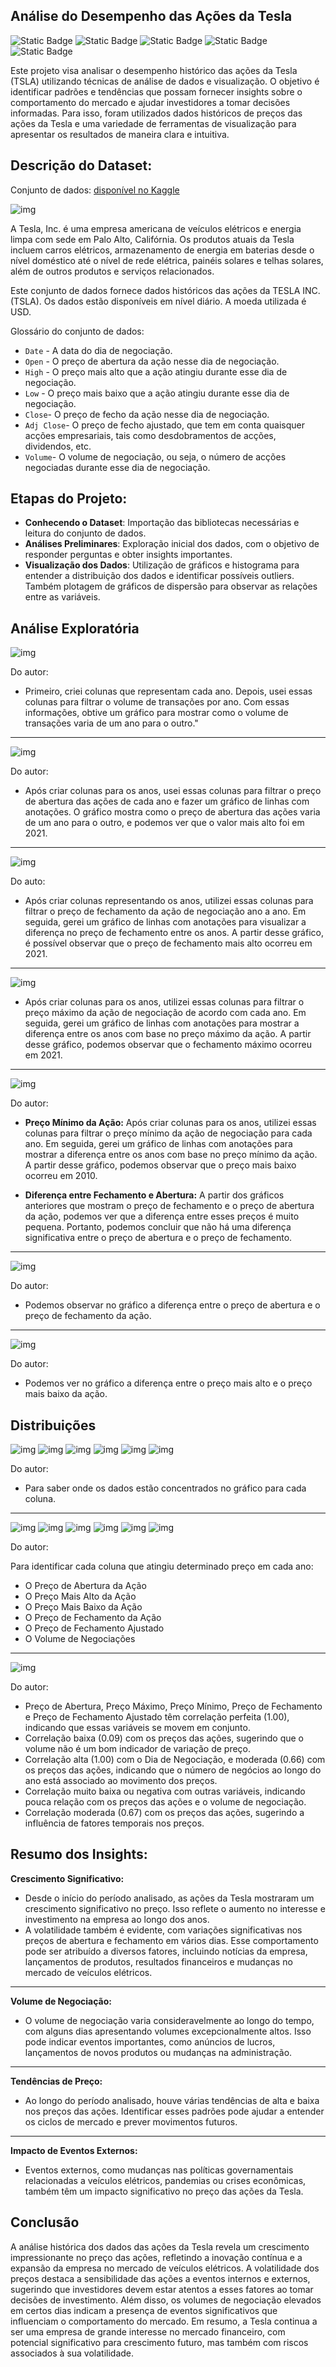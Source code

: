 ## Análise do Desempenho das Ações da Tesla

![Static Badge](https://img.shields.io/badge/python-%233776AB?style=for-the-badge&logo=python&logoColor=white)
![Static Badge](https://img.shields.io/badge/NumPy-013243?style=for-the-badge&logo=numpy&logoColor=white)
![Static Badge](https://img.shields.io/badge/pandas-%23150458?style=for-the-badge&logo=pandas&logoColor=white)
![Static Badge](https://img.shields.io/badge/matplotlib-%23135F9B?style=for-the-badge)
![Static Badge](https://img.shields.io/badge/seaborn-%23444876?style=for-the-badge)

Este projeto visa analisar o desempenho histórico das ações da Tesla (TSLA) utilizando técnicas de análise de dados e visualização. O objetivo é identificar padrões e tendências que possam fornecer insights sobre o comportamento do mercado e ajudar investidores a tomar decisões informadas. Para isso, foram utilizados dados históricos de preços das ações da Tesla e uma variedade de ferramentas de visualização para apresentar os resultados de maneira clara e intuitiva.

## Descrição do Dataset:

Conjunto de dados: [disponível no Kaggle](https://www.kaggle.com/datasets/varpit94/tesla-stock-data-updated-till-28jun2021)

![img](imagens/cover.jpg)

A Tesla, Inc. é uma empresa americana de veículos elétricos e energia limpa com sede em Palo Alto, Califórnia. Os produtos atuais da Tesla incluem carros elétricos, armazenamento de energia em baterias desde o nível doméstico até o nível de rede elétrica, painéis solares e telhas solares, além de outros produtos e serviços relacionados.

Este conjunto de dados fornece dados históricos das ações da TESLA INC. (TSLA). Os dados estão disponíveis em nível diário. A moeda utilizada é USD.


Glossário do conjunto de dados:

* `Date` -  A data do dia de negociação.
* `Open` - O preço de abertura da ação nesse dia de negociação.
* `High` - O preço mais alto que a ação atingiu durante esse dia de negociação.
* `Low` - O preço mais baixo que a ação atingiu durante esse dia de negociação.
* `Close`- O preço de fecho da ação nesse dia de negociação.
* `Adj Close`- O preço de fecho ajustado, que tem em conta quaisquer acções empresariais, tais como desdobramentos de acções, dividendos, etc.
* `Volume`- O volume de negociação, ou seja, o número de acções negociadas durante esse dia de negociação.

## Etapas do Projeto:

* **Conhecendo o Dataset**: Importação das bibliotecas necessárias e leitura do conjunto de dados.
* **Análises Preliminares**: Exploração inicial dos dados, com o objetivo de responder perguntas e obter insights importantes.
* **Visualização dos Dados**: Utilização de gráficos e histograma para entender a distribuição dos dados e identificar possíveis outliers. Também plotagem de gráficos de dispersão para observar as relações entre as variáveis.

## Análise Exploratória

![img](imagens/1.png)

Do autor:
- Primeiro, criei colunas que representam cada ano. Depois, usei essas colunas para filtrar o volume de transações por ano. Com essas informações, obtive um gráfico para mostrar como o volume de transações varia de um ano para o outro."

---

![img](imagens/2.png)

Do autor:
- Após criar colunas para os anos, usei essas colunas para filtrar o preço de abertura das ações de cada ano e fazer um gráfico de linhas com anotações. O gráfico mostra como o preço de abertura das ações varia de um ano para o outro, e podemos ver que o valor mais alto foi em 2021.

---

![img](imagens/3.png)

Do auto:
- Após criar colunas representando os anos, utilizei essas colunas para filtrar o preço de fechamento da ação de negociação ano a ano. Em seguida, gerei um gráfico de linhas com anotações para visualizar a diferença no preço de fechamento entre os anos. A partir desse gráfico, é possível observar que o preço de fechamento mais alto ocorreu em 2021.

---

![img](imagens/4.png)

- Após criar colunas para os anos, utilizei essas colunas para filtrar o preço máximo da ação de negociação de acordo com cada ano. Em seguida, gerei um gráfico de linhas com anotações para mostrar a diferença entre os anos com base no preço máximo da ação. A partir desse gráfico, podemos observar que o fechamento máximo ocorreu em 2021.

---

![img](imagens/5.png)

Do autor:
- **Preço Mínimo da Ação:** Após criar colunas para os anos, utilizei essas colunas para filtrar o preço mínimo da ação de negociação para cada ano. Em seguida, gerei um gráfico de linhas com anotações para mostrar a diferença entre os anos com base no preço mínimo da ação. A partir desse gráfico, podemos observar que o preço mais baixo ocorreu em 2010.

- **Diferença entre Fechamento e Abertura:** A partir dos gráficos anteriores que mostram o preço de fechamento e o preço de abertura da ação, podemos ver que a diferença entre esses preços é muito pequena. Portanto, podemos concluir que não há uma diferença significativa entre o preço de abertura e o preço de fechamento.

---

![img](imagens/6.png)

Do autor:
- Podemos observar no gráfico a diferença entre o preço de abertura e o preço de fechamento da ação.

---

![img](imagens/7.png)

Do autor:
- Podemos ver no gráfico a diferença entre o preço mais alto e o preço mais baixo da ação.

## Distribuições

![img](imagens/8.png)
![img](imagens/9.png)
![img](imagens/10.png)
![img](imagens/11.png)
![img](imagens/12.png)
![img](imagens/13.png)

Do autor:
- Para saber onde os dados estão concentrados no gráfico para cada coluna.

---

![img](imagens/14.png)
![img](imagens/15.png)
![img](imagens/16.png)
![img](imagens/17.png)
![img](imagens/18.png)
![img](imagens/19.png)

Do autor: 

Para identificar cada coluna que atingiu determinado preço em cada ano:

- O Preço de Abertura da Ação
- O Preço Mais Alto da Ação
- O Preço Mais Baixo da Ação
- O Preço de Fechamento da Ação
- O Preço de Fechamento Ajustado
- O Volume de Negociações

---

![img](imagens/20.png)

Do autor:
- Preço de Abertura, Preço Máximo, Preço Mínimo, Preço de Fechamento e Preço de Fechamento Ajustado têm correlação perfeita (1.00), indicando que essas variáveis se movem em conjunto.
- Correlação baixa (0.09) com os preços das ações, sugerindo que o volume não é um bom indicador de variação de preço.
- Correlação alta (1.00) com o Dia de Negociação, e moderada (0.66) com os preços das ações, indicando que o número de negócios ao longo do ano está associado ao movimento dos preços.
- Correlação muito baixa ou negativa com outras variáveis, indicando pouca relação com os preços das ações e o volume de negociação.
- Correlação moderada (0.67) com os preços das ações, sugerindo a influência de fatores temporais nos preços.

## Resumo dos Insights:

**Crescimento Significativo:**

- Desde o início do período analisado, as ações da Tesla mostraram um crescimento significativo no preço. Isso reflete o aumento no interesse e investimento na empresa ao longo dos anos.
- A volatilidade também é evidente, com variações significativas nos preços de abertura e fechamento em vários dias. Esse comportamento pode ser atribuído a diversos fatores, incluindo notícias da empresa, lançamentos de produtos, resultados financeiros e mudanças no mercado de veículos elétricos.

---

**Volume de Negociação:**

- O volume de negociação varia consideravelmente ao longo do tempo, com alguns dias apresentando volumes excepcionalmente altos. Isso pode indicar eventos importantes, como anúncios de lucros, lançamentos de novos produtos ou mudanças na administração.

---

**Tendências de Preço:**

- Ao longo do período analisado, houve várias tendências de alta e baixa nos preços das ações. Identificar esses padrões pode ajudar a entender os ciclos de mercado e prever movimentos futuros.

---

**Impacto de Eventos Externos:**

- Eventos externos, como mudanças nas políticas governamentais relacionadas a veículos elétricos, pandemias ou crises econômicas, também têm um impacto significativo no preço das ações da Tesla.

## Conclusão

A análise histórica dos dados das ações da Tesla revela um crescimento impressionante no preço das ações, refletindo a inovação contínua e a expansão da empresa no mercado de veículos elétricos. A volatilidade dos preços destaca a sensibilidade das ações a eventos internos e externos, sugerindo que investidores devem estar atentos a esses fatores ao tomar decisões de investimento. Além disso, os volumes de negociação elevados em certos dias indicam a presença de eventos significativos que influenciam o comportamento do mercado. Em resumo, a Tesla continua a ser uma empresa de grande interesse no mercado financeiro, com potencial significativo para crescimento futuro, mas também com riscos associados à sua volatilidade.
